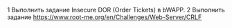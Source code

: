 1 Выполнить задание Insecure DOR (Order Tickets) в bWAPP.
2 Выполнить задание https://www.root-me.org/en/Challenges/Web-Server/CRLF
